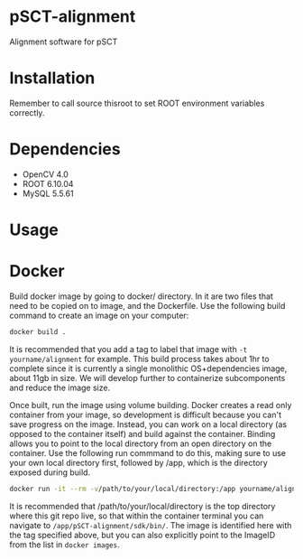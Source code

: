 # pSCT-alignment
Alignment software for pSCT

# Installation

Remember to call source thisroot to set ROOT environment variables correctly.

# Dependencies

* OpenCV 4.0
* ROOT 6.10.04
* MySQL 5.5.61

# Usage

# Docker
Build docker image by going to docker/ directory. In it are two files that need to be copied on to image, and the Dockerfile. Use the following build command to create an image on your computer:
```bash
docker build .
``` 
It is recommended that you add a tag to label that image with `-t yourname/alignment` for example. This build process takes about 1hr to complete since it is currently a single monolithic OS+dependencies image, about 11gb in size. We will develop further to containerize subcomponents and reduce the image size.

Once built, run the image using volume building. Docker creates a read only container from your image, so development is difficult because you can't save progress on the image. Instead, you can work on a local directory (as opposed to the container itself) and build against the container. Binding allows you to point to the local directory from an open directory on the container.
Use the following run commmand to do this, making sure to use your own local directory first, followed by /app, which is the directory exposed during build. 
```bash
docker run -it --rm -v/path/to/your/local/directory:/app yourname/alignment
```

It is recommended that /path/to/your/local/directory is the top directory where this git repo live, so that within the container terminal you can navigate to `/app/pSCT-alignment/sdk/bin/`. The image is identified here with the tag specified above, but you can also explicitly point to the ImageID from the list in `docker images`. 

